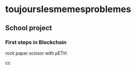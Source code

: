 # toujourslesmemesproblemes
## School project

### First steps in Blockchain
rock paper scissor with pETH

cc